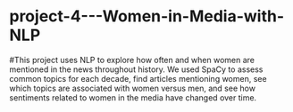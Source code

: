 # project-4---Women-in-Media-with-NLP

#This project uses NLP to explore how often and when women are mentioned in the news throughout history. We used SpaCy to assess common topics for each decade, find articles mentioning women, see which topics are associated with women versus men, and see how sentiments related to women in the media have changed over time. 
